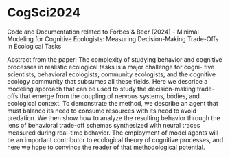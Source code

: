 # CogSci2024
Code and Documentation related to Forbes & Beer (2024) - Minimal Modeling for Cognitive Ecologists: Measuring Decision-Making Trade-Offs in Ecological Tasks

Abstract from the paper:
The complexity of studying behavior and cognitive processes in realistic ecological tasks is a major challenge for cogni- tive scientists, behavioral ecologists, community ecologists, and the cognitive ecology community that subsumes all these fields. Here we describe a modeling approach that can be used to study the decision-making trade-offs that emerge from the coupling of nervous systems, bodies, and ecological context. To demonstrate the method, we describe an agent that must balance its need to consume resources with its need to avoid predation. We then show how to analyze the resulting behavior through the lens of behavioral trade-off schemas synthesized with neural traces measured during real-time behavior. The employment of model agents will be an important contributor to ecological theory of cognitive processes, and here we hope to convince the reader of that methodological potential.
